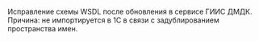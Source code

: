 Исправление схемы WSDL после обновления в сервисе ГИИС ДМДК.
Причина: не импортируется в 1С в связи с задублированием пространства имен.
